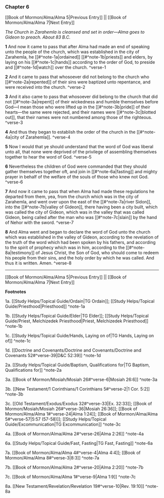 ### Chapter 6

[[Book of Mormon/Alma/Alma 5|Previous Entry]]  ||  [[Book of Mormon/Alma/Alma 7|Next Entry]]

*The Church in Zarahemla is cleansed and set in order—Alma goes to Gideon to preach. About 83 B.C.*

**1**  And now it came to pass that after Alma had made an end of speaking unto the people of the church, which was established in the city of Zarahemla, he [[#^note-1a|ordained]] [[#^note-1b|priests]] and elders, by laying on his [[#^note-1c|hands]] according to the order of God, to preside and [[#^note-1d|watch]] over the church. ^verse-1

**2**  And it came to pass that whosoever did not belong to the church who [[#^note-2a|repented]] of their sins were baptized unto repentance, and were received into the church. ^verse-2

**3**  And it also came to pass that whosoever did belong to the church that did not [[#^note-3a|repent]] of their wickedness and humble themselves before God—I mean those who were lifted up in the [[#^note-3b|pride]] of their hearts—the same were rejected, and their names were [[#^note-3c|blotted out]], that their names were not numbered among those of the righteous. ^verse-3

**4**  And thus they began to establish the order of the church in the [[#^note-4a|city of Zarahemla]]. ^verse-4

**5**  Now I would that ye should understand that the word of God was liberal unto all, that none were deprived of the privilege of assembling themselves together to hear the word of God. ^verse-5

**6**  Nevertheless the children of God were commanded that they should gather themselves together oft, and join in [[#^note-6a|fasting]] and mighty prayer in behalf of the welfare of the souls of those who knew not God. ^verse-6

**7**  And now it came to pass that when Alma had made these regulations he departed from them, yea, from the church which was in the city of Zarahemla, and went over upon the east of the [[#^note-7a|river Sidon]], into the [[#^note-7b|valley of Gideon]], there having been a city built, which was called the city of Gideon, which was in the valley that was called Gideon, being called after the man who was [[#^note-7c|slain]] by the hand of Nehor with the sword. ^verse-7

**8**  And Alma went and began to declare the word of God unto the church which was established in the valley of Gideon, according to the revelation of the truth of the word which had been spoken by his fathers, and according to the spirit of prophecy which was in him, according to the [[#^note-8a|testimony]] of Jesus Christ, the Son of God, who should come to redeem his people from their sins, and the holy order by which he was called. And thus it is written. Amen. ^verse-8


---
[[Book of Mormon/Alma/Alma 5|Previous Entry]]  ||  [[Book of Mormon/Alma/Alma 7|Next Entry]]


**Footnotes**


1a. [[Study Helps/Topical Guide/Ordain|TG Ordain]]; [[Study Helps/Topical Guide/Priesthood|Priesthood]] ^note-1a

1b. [[Study Helps/Topical Guide/Elder|TG Elder]]; [[Study Helps/Topical Guide/Priest, Melchizedek Priesthood|Priest, Melchizedek Priesthood]] ^note-1b

1c. [[Study Helps/Topical Guide/Hands, Laying on of|TG Hands, Laying on of]] ^note-1c

1d. [[Doctrine and Covenants/Doctrine and Covenants/Doctrine and Covenants 52#^verse-39|D&C 52:39]] ^note-1d

2a. [[Study Helps/Topical Guide/Baptism, Qualifications for|TG Baptism, Qualifications for]] ^note-2a

3a. [[Book of Mormon/Mosiah/Mosiah 26#^verse-6|Mosiah 26:6]] ^note-3a

3b. [[New Testament/1 Corinthians/1 Corinthians 5#^verse-2|1 Cor. 5:2]] ^note-3b

3c. [[Old Testament/Exodus/Exodus 32#^verse-33|Ex. 32:33]]; [[Book of Mormon/Mosiah/Mosiah 26#^verse-36|Mosiah 26:36]]; [[Book of Mormon/Alma/Alma 1#^verse-24|Alma 1:24]]; [[Book of Mormon/Alma/Alma 5#^verse-57|5:57 (57-58)]]; [[Study Helps/Topical Guide/Excommunication|TG Excommunication]] ^note-3c

4a. [[Book of Mormon/Alma/Alma 2#^verse-26|Alma 2:26]] ^note-4a

6a. [[Study Helps/Topical Guide/Fast, Fasting|TG Fast, Fasting]] ^note-6a

7a. [[Book of Mormon/Alma/Alma 4#^verse-4|Alma 4:4]]; [[Book of Mormon/Alma/Alma 8#^verse-3|8:3]] ^note-7a

7b. [[Book of Mormon/Alma/Alma 2#^verse-20|Alma 2:20]] ^note-7b

7c. [[Book of Mormon/Alma/Alma 1#^verse-9|Alma 1:9]] ^note-7c

8a. [[New Testament/Revelation/Revelation 19#^verse-10|Rev. 19:10]] ^note-8a